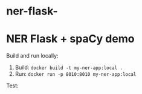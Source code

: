 # ner-flask-
# NER Flask + spaCy demo

Build and run locally:
1. Build: `docker build -t my-ner-app:local .`
2. Run: `docker run -p 8010:8010 my-ner-app:local`

Test:

